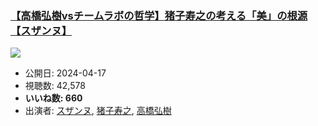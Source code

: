 ### [【高橋弘樹vsチームラボの哲学】猪子寿之の考える「美」の根源【スザンヌ】](https://www.youtube.com/watch?v=E8h6PiAVlHY)
[![](https://img.youtube.com/vi/E8h6PiAVlHY/sddefault.jpg)](https://www.youtube.com/watch?v=E8h6PiAVlHY)
-   公開日: 2024-04-17
-   視聴数: 42,578
-   **いいね数: 660**
-   出演者: [スザンヌ](/rehacq_fan/people/スザンヌ "wikilink"), [猪子寿之](/rehacq_fan/people/猪子寿之 "wikilink"), [高橋弘樹](/rehacq_fan/people/高橋弘樹 "wikilink")
